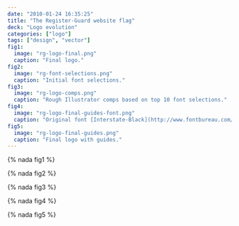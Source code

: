 ```yaml
---
date: "2010-01-24 16:35:25"
title: "The Register-Guard website flag"
deck: "Logo evolution"
categories: ["logo"]
tags: ["design", "vector"]
fig1:
  image: "rg-logo-final.png"
  caption: "Final logo."
fig2:
  image: "rg-font-selections.png"
  caption: "Initial font selections."
fig3:
  image: "rg-logo-comps.png"
  caption: "Rough Illustrator comps based on top 10 font selections."
fig4:
  image: "rg-logo-final-guides-font.png"
  caption: "Original font [Interstate-Black](http://www.fontbureau.com/fonts/Interstate) with guides."
fig5:
  image: "rg-logo-final-guides.png"
  caption: "Final logo with guides."
---
```


{% nada fig1 %}

{% nada fig2 %}

{% nada fig3 %}

{% nada fig4 %}

{% nada fig5 %}
